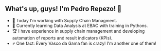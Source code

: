 ## What's up, guys! I'm Pedro Repezo!  👋

- 🛒 Today I'm working with Supply Chain Managment. 
- 🧩 Currently learning Data Analysis at EBAC with training in Pythons.
- 🏆 I have experience in supply chain management and developing automation of reports and result indicators (KPIs).
- ⚡ One fact: Every Vasco da Gama fan is crazy! I'm another one of them!

